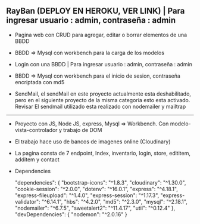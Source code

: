 ## RayBan (DEPLOY EN HEROKU, VER LINK) | Para ingresar usuario : admin, contraseña : admin

- Pagina web con CRUD para agregar, editar o borrar elementos de una BBDD
- BBDD => Mysql con workbench para la carga de los modelos 

- Login con una BBDD | Para ingresar usuario : admin, contraseña : admin
- BBDD => Mysql con workbench para el inicio de sesion, contraseña encriptada con md5

- SendMail, el sendMail en este proyecto actualmente esta deshabilitado, pero en el siguiente proyecto de la misma categoria esto esta activado. Revisar
El sendmail utilizado esta realizado con nodemailer y mailtrap

________________________________________________________________________________________________________________________________________

- Proyecto con JS, Node JS, express, Mysql => Workbench. Con modelo-vista-controlador y trabajo de DOM

- El trabajo hace uso de bancos de imagenes online (Cloudinary)

- La pagina consta de 7 endpoint, Index, inventario, login, store, edititem, additem y contact

- Dependencies

  "dependencies": 
  {
    "bootstrap-icons": "^1.8.3",
    "cloudinary": "^1.30.0",
    "cookie-session": "^2.0.0",
    "dotenv": "^16.0.1",
    "express": "^4.18.1",
    "express-fileupload": "^1.4.0",
    "express-session": "^1.17.3",
    "express-validator": "^6.14.1",
    "hbs": "^4.2.0",
    "md5": "^2.3.0",
    "mysql": "^2.18.1",
    "nodemailer": "^6.7.5",
    "sweetalert2": "^11.4.17",
    "util": "^0.12.4"
  },
  "devDependencies": 
  {
    "nodemon": "^2.0.16"
  }
